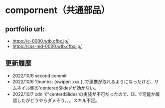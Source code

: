 # compornent（共通部品）

## portfolio url:

- https://c-0000.wtb.cfbx.jp/
- https://css-md-0000.wtb.cfbx.jp/

## 更新履歴

- 2022/10/6 second commit
- 2022/10/6 'thumbs: {swiper: xxx,},'で連携が取れるようになったけど、サムネイル側の'centeredSlides'が効かない。
- 2022/10/7 cdn で'centerdSlides'の実装が不可だったので、DL で可能か確認したがどうやらダメそう。。。スキル不足。
